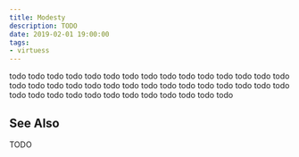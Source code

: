 ```yaml
---
title: Modesty
description: TODO
date: 2019-02-01 19:00:00
tags: 
- virtuess
---
```


todo todo todo todo todo todo todo todo todo todo todo todo todo todo todo todo todo todo todo todo todo todo todo todo todo todo todo todo todo todo todo todo todo todo todo todo todo todo todo todo 
todo todo 


## See Also 
TODO

